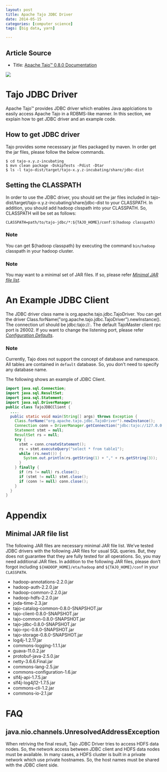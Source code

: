 ```yaml
---
layout: post
title: Apache Tajo JDBC Driver
date: 2014-05-15
categories: [computer science]
tags: [big data, yarn]

---
```


## Article Source
* Title: [Apache Tajo™ 0.8.0 Documentation](http://tajo.apache.org/docs/0.8.0/jdbc_driver.html)

[![](http://sungsoo.github.com/images/tajo-documentation.png)](http://sungsoo.github.com/images/tajo-documentation.png)

# Tajo JDBC Driver
Apache Tajo™ provides JDBC driver which enables Java applciations to easily access Apache Tajo in a RDBMS-like manner. In this section, we explain how to get JDBC driver and an example code.

## How to get JDBC driver
Tajo provides some necesssary jar files packaged by maven. In order get the jar files, please follow the below commands.

```
$ cd tajo-x.y.z-incubating
$ mvn clean package -DskipTests -Pdist -Dtar
$ ls -l tajo-dist/target/tajo-x.y.z-incubating/share/jdbc-dist
```

## Setting the CLASSPATH
In order to use the JDBC driver, you should set the jar files included in tajo-dist/target/tajo-x.y.z-incubating/share/jdbc-dist to your CLASSPATH. In addition, you should add hadoop clsspath into your CLASSPATH. So, CLASSPATH will be set as follows:

	CLASSPATH=path/to/tajo-jdbc/*:${TAJO_HOME}/conf:$(hadoop classpath)

### Note

You can get ${hadoop classpath} by executing the command `bin/hadoop` classpath in your hadoop cluster.

### Note

You may want to a minimal set of JAR files. If so, please refer [*Minimal JAR file list*](http://tajo.apache.org/docs/0.8.0/jdbc_driver.html#minimal-jar-files).

# An Example JDBC Client
The JDBC driver class name is org.apache.tajo.jdbc.TajoDriver. You can get the driver Class.forName("org.apache.tajo.jdbc.TajoDriver").newInstance(). The connection url should be jdbc:tajo://<TajoMaster hostname>:<TajoMaster client rpc port>. The default TajoMaster client rpc port is 26002. If you want to change the listening port, please refer [*Configuration Defaults*](http://tajo.apache.org/docs/0.8.0/configuration/configuration_defaults.html).

### Note

Currently, Tajo does not support the concept of database and namespace. All tables are contained in `default` database. So, you don’t need to specify any database name.

The following shows an example of JDBC Client.

```java
import java.sql.Connection;
import java.sql.ResultSet;
import java.sql.Statement;
import java.sql.DriverManager;
public class TajoJDBCClient {
  ....
  public static void main(String[] args) throws Exception {
    Class.forName("org.apache.tajo.jdbc.TajoDriver").newInstance();
    Connection conn = DriverManager.getConnection("jdbc:tajo://127.0.0.1:26002");
    Statement stmt = null;
    ResultSet rs = null;
    try {
      stmt = conn.createStatement();
      rs = stmt.executeQuery("select * from table1");
      while (rs.next()) {
        System.out.println(rs.getString(1) + "," + rs.getString(3));
      }
    } finally {
      if (rs != null) rs.close();
      if (stmt != null) stmt.close();
      if (conn != null) conn.close();
    }
  }
}
```

# Appendix
## Minimal JAR file list
The following JAR files are necessary minimal JAR file list. We’ve tested JDBC drivers with the following JAR files for usual SQL queries. But, they does not guarantee that they are fully tested for all operations. So, you may need additional JAR files. In addition to the following JAR files, please don’t forgot including `${HADOOP_HOME}/eta/hadoop` and `${TAJO_HOME}/conf` in your `CLASSPATH`.

* hadoop-annotations-2.2.0.jar
* hadoop-auth-2.2.0.jar
* hadoop-common-2.2.0.jar
* hadoop-hdfs-2.2.0.jar
* joda-time-2.3.jar
* tajo-catalog-common-0.8.0-SNAPSHOT.jar
* tajo-client-0.8.0-SNAPSHOT.jar
* tajo-common-0.8.0-SNAPSHOT.jar
* tajo-jdbc-0.8.0-SNAPSHOT.jar
* tajo-rpc-0.8.0-SNAPSHOT.jar
* tajo-storage-0.8.0-SNAPSHOT.jar
* log4j-1.2.17.jar
* commons-logging-1.1.1.jar
* guava-11.0.2.jar
* protobuf-java-2.5.0.jar
* netty-3.6.6.Final.jar
* commons-lang-2.5.jar
* commons-configuration-1.6.jar
* slf4j-api-1.7.5.jar
* slf4j-log4j12-1.7.5.jar
* commons-cli-1.2.jar
* commons-io-2.1.jar

# FAQ
## java.nio.channels.UnresolvedAddressException

When retriving the final result, Tajo JDBC Driver tries to access HDFS data nodes. So, the network access between JDBC client and HDFS data nodes must be available. In many cases, a HDFS cluster is built in a private network which use private hostnames. So, the host names must be shared with the JDBC client side.